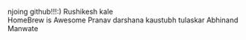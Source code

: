 njoing github!!!:)
Rushikesh kale  
HomeBrew is Awesome
Pranav
darshana
kaustubh tulaskar
Abhinand Manwate

